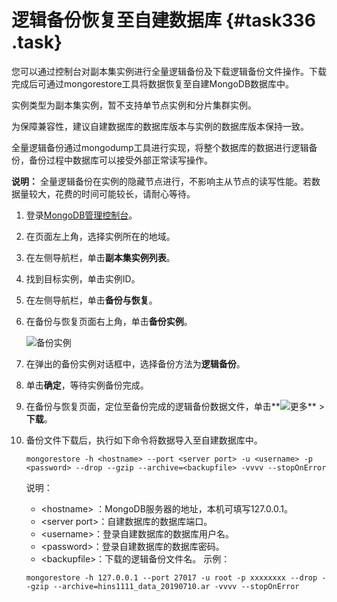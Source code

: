 # 逻辑备份恢复至自建数据库 {#task336 .task}

您可以通过控制台对副本集实例进行全量逻辑备份及下载逻辑备份文件操作。下载完成后可通过mongorestore工具将数据恢复至自建MongoDB数据库中。

实例类型为副本集实例，暂不支持单节点实例和分片集群实例。

为保障兼容性，建议自建数据库的数据库版本与实例的数据库版本保持一致。

全量逻辑备份通过mongodump工具进行实现，将整个数据库的数据进行逻辑备份，备份过程中数据库可以接受外部正常读写操作。

**说明：** 全量逻辑备份在实例的隐藏节点进行，不影响主从节点的读写性能。若数据量较大，花费的时间可能较长，请耐心等待。

1.  登录[MongoDB管理控制台](https://mongodb.console.aliyun.com/#/mongodb/list)。
2.  在页面左上角，选择实例所在的地域。
3.  在左侧导航栏，单击**副本集实例列表**。
4.  找到目标实例，单击实例ID。
5.  在左侧导航栏，单击**备份与恢复**。
6.  在备份与恢复页面右上角，单击**备份实例**。 

    ![备份实例](http://static-aliyun-doc.oss-cn-hangzhou.aliyuncs.com/assets/img/41514/156879201042250_zh-CN.png)

7.  在弹出的备份实例对话框中，选择备份方法为**逻辑备份**。
8.  单击**确定**，等待实例备份完成。
9.  在备份与恢复页面，定位至备份完成的逻辑备份数据文件，单击**![更多](http://static-aliyun-doc.oss-cn-hangzhou.aliyuncs.com/assets/img/6723/156879201013851_zh-CN.png)** \> **下载**。
10. 备份文件下载后，执行如下命令将数据导入至自建数据库中。 

    ``` {#codeblock_eaj_nnv_5gp}
    mongorestore -h <hostname> --port <server port> -u <username> -p <password> --drop --gzip --archive=<backupfile> -vvvv --stopOnError
    ```

    说明：

    -   <hostname\> ：MongoDB服务器的地址，本机可填写127.0.0.1。
    -   <server port\>：自建数据库的数据库端口。
    -   <username\>：登录自建数据库的数据库用户名。
    -   <password\>：登录自建数据库的数据库密码。
    -   <backupfile\>：下载的逻辑备份文件名。
    示例：

    ``` {#codeblock_am3_hlo_qxd}
    mongorestore -h 127.0.0.1 --port 27017 -u root -p xxxxxxxx --drop --gzip --archive=hins1111_data_20190710.ar -vvvv --stopOnError
    ```


